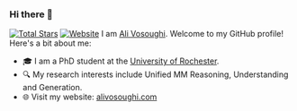 ### Hi there 👋
[![Total Stars](https://img.shields.io/endpoint?url=https://api.github-star-counter.workers.dev/ali-vosoughi&style=social)](https://github.com/ali-vosoughi)
[![Website](https://img.shields.io/badge/website-alivosoughi.com-informational)](https://alivosoughi.com)
I am [Ali Vosoughi](https://alivosoughi.com). Welcome to my GitHub profile! Here's a bit about me:
- 🎓 I am a PhD student at the [University of Rochester](https://www.rochester.edu/).
- 🔍 My research interests include Unified MM Reasoning, Understanding and Generation.
- 🌐 Visit my website: [alivosoughi.com](https://alivosoughi.com)
<!--
**ali-vosoughi/ali-vosoughi** is a ✨ _special_ ✨ repository because its `README.md` (this file) appears on your GitHub profile.
Here are some ideas to get you started:
- 🔭 I'm currently working on ...
- 🌱 I'm currently learning ...
- 👯 I'm looking to collaborate on ...
- 🤔 I'm looking for help with ...
- 💬 Ask me about ...
- 📫 How to reach me: ...
- 😄 Pronouns: ...
- ⚡ Fun fact: ...
-->
